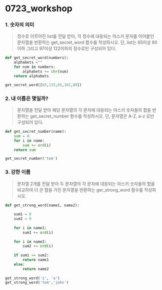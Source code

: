 # 0723_workshop

### 1. 숫자의 의미

> 정수로 이루어진  list를 전달 받아, 각 정수에 대응되는 아스키 문자를 이어붙인 문자열을 반환하는 get_secret_word 함수를 작성하시오. 단, list는 65이상 90이하 그리고 97이상 122이하의 정수로만 구성되어 있다. 

```python
def get_secret_word(numbers):
    alphabets =""
    for num in numbers:
        alphabets += chr(num)
    return alphabets

get_secret_word([83,115,65,102,89])
```





### 2. 내 이름은 몇일까?

> 문자열을 전달 받아 해당 문자열의 각 문자에 대응되는 아스키 숫자들의 합을 반환하는  get_secret_number 함수를 작성하시오. 단, 문자열은  A-Z, a-z 로만 구성되어 있다.

```python
def get_secret_number(name):
    sum = 0
    for i in name:
        sum += ord(i)
    return sum  

get_secret_number('tom')
```





### 3. 강한 이름

> 문자열 2개를 전달 받아 두 문자열의 각 문자에 대응되는 아스키 숫자들의 합을 비교하여 더 큰 합을 가진 문자열을 반환하는 ger_strong_word 함수를 작성하시오.

```python
def get_strong_word(name1, name2):
    
    sum1 = 0
    sum2 = 0
    
    for i in name1:
        sum1 += ord(i)
    
    for i in name2:
        sum2 += ord(i)    
        
    if sum1 >= sum2:
        return name1
    else:
        return name2
    
get_strong_word('z', 'a')
get_strong_word('tom','john') 
```



